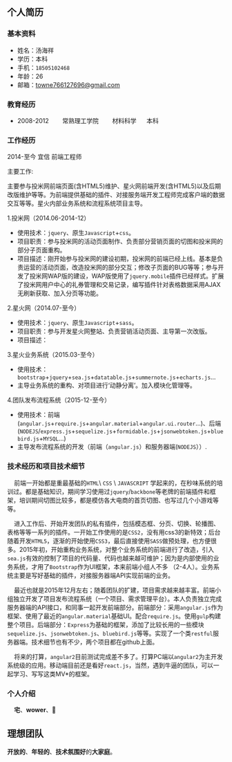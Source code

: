 ## 个人简历
### 基本资料
  + 姓名：汤海祥
  + 学历：本科
  + 手机：`18505102468`
  + 年龄：26
  + 邮箱：towne766127696@gmail.com

### 教育经历
  + 2008-2012&nbsp;&nbsp;&nbsp;&nbsp;&nbsp;&nbsp;&nbsp;&nbsp;常熟理工学院&nbsp;&nbsp;&nbsp;&nbsp;&nbsp;&nbsp;&nbsp;&nbsp;材料科学&nbsp;&nbsp;&nbsp;&nbsp;&nbsp;&nbsp;本科

### 工作经历
  2014-至今    宜信     前端工程师
  
  主要工作:
  
  主要参与投米网前端页面(含HTML5)维护、星火网前端开发(含HTML5)以及后期改版维护等等。为前端提供基础的插件、对接服务端开发工程师完成客户端的数据交互等等。星火内部业务系统和流程系统项目主导。

1.投米网（2014.06-2014-12）
  
  + 使用技术：`jquery`、原生`Javascript`+`css`。 
  + 项目职责：参与投米网的活动页面制作、负责部分营销页面的切图和投米网的部分子页面重构。 
  + 项目描述：刚开始参与投米网的建设初期，投米网的前端已经上线。基本是负责运营的活动页面，改造投米网的部分交互；修改子页面的BUG等等；参与开发了投米网WAP版的建设，WAP版使用了`jquery.mobile`插件已经样式。扩展了投米网用户中心的礼券管理和交易记录，编写插件针对表格数据采用AJAX无刷新获取、加入分页等功能。
   
2.星火网（2014.07-至今） 
  
  + 使用技术：`jquery`、原生`Javascript`+`sass`。 
  + 项目职责：参与开发星火网整站、负责营销活动页面、主导第一次改版。 
  + 项目描述： 
    
3.星火业务系统（2015.03-至今） 
  
  + 使用技术：`bootstrap`+`jquery`+`sea.js`+`datatable.js`+`summernote.js`+`echarts.js`... 
  + 主导业务系统的重构、对项目进行‘动静分离’。加入模块化管理等。 
    
4.团队发布流程系统（2015-12-至今）

  + 使用技术：前端(`angular.js`+`require.js`+`angular.material`+`angular.ui.router`...)、后端(`NODEJS`/`express.js`+`sequelize.js`+`formidable.js`+`jsonwebtoken.js`+`bluebird.js`+`MYSQL`...) 
  + 主导发布流程系统的开发（前端（`angular.js`）和服务器端(`NODEJS`））.

### 技术经历和项目技术细节

  &nbsp;&nbsp;&nbsp;&nbsp;前端一开始都是重最基础的`HTML`\ `CSS` \ `JAVASCRIPT` 学起来的，在秒味系统的培训过。都是基础知识，期间学习使用过`jquery`/`backbone`等老牌的前端插件和框架，培训期间切图比较多，都是模仿各大电商的首页切图、也写过几个小游戏等等。

  &nbsp;&nbsp;&nbsp;&nbsp;进入工作后、开始开发团队的私有插件，包括模态框、分页、切换、轮播图、表格等等一系列的插件。一开始工作使用的是`CSS2`，没有用css3的新特效；后台随着开发`HTML5`，逐渐的开始使用`CSS3`，最后直接使用`SASS`做预处理，也方便很多。2015年初，开始重构业务系统，对整个业务系统的前端进行了改造，引入`sea.js`有效的控制了项目的代码量、代码也越来越可维护；因为是内部使用的业务系统，才用了`Bootstrap`作为UI框架，本来前端小组人不多 （2-4人）。业务系统主要是写好基础的插件，对接服务器端API实现前端的业务。

  &nbsp;&nbsp;&nbsp;&nbsp;最近也就是2015年12月左右；随着团队的扩建，项目需求越来越丰富。前端小组独立开发了项目发布流程系统（一个项目、需求管理平台）。本人负责独立完成服务器端的API接口，和同事一起开发前端部分。前端部分：采用`angular.js`作为框架、使用了最近的`angular.material`基础UI。配合`require.js`。使用`gulp`构建整个项目。后端部分：`Express`为基础的框架，添加了比较长用的一些模块`sequelize.js`、`jsonwebtoken.js`、`bluebird.js`等等。实现了一个类`restful`服务器端。技术细节也有不少，两个项目都在github上面。

  &nbsp;&nbsp;&nbsp;&nbsp;将来的打算，`angular2`目前测试完成差不多了。打算PC端以`angular2`为主开发系统级的应用。移动端目前还是看好`react.js`，当然，遇到牛逼的团队，可以一起学习、写写这类MV*的框架。

### 个人介绍
  &nbsp;&nbsp;&nbsp;&nbsp;**宅**、**wower**、**:water_buffalo:**
  
## 理想团队

 **开放的**、**年轻的**、**技术氛围好**的**大家庭**。
